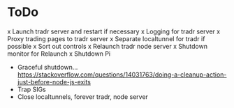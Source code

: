 
# ToDo
x Launch tradr server and restart if necessary
x Logging for tradr server
x Proxy trading pages to tradr server
 x Separate localtunnel for tradr if possible
x Sort out controls
 x Relaunch tradr node server
 x Shutdown monitor for Relaunch
 x Shutdown Pi
* Graceful shutdown...
 https://stackoverflow.com/questions/14031763/doing-a-cleanup-action-just-before-node-js-exits
 * Trap SIGs
 * Close localtunnels, forever tradr, node server

